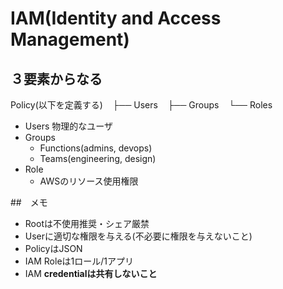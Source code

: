 # IAM(Identity and Access Management)
## ３要素からなる
Policy(以下を定義する)
   ├── Users
   ├── Groups
   └── Roles

- Users
物理的なユーザ
- Groups
    - Functions(admins, devops)
    - Teams(engineering, design)
- Role
    - AWSのリソース使用権限


##　メモ
- Rootは不使用推奨・シェア厳禁
- Userに適切な権限を与える(不必要に権限を与えないこと)
- PolicyはJSON
- IAM Roleは1ロール/1アプリ
- IAM **credentialは共有しないこと**
